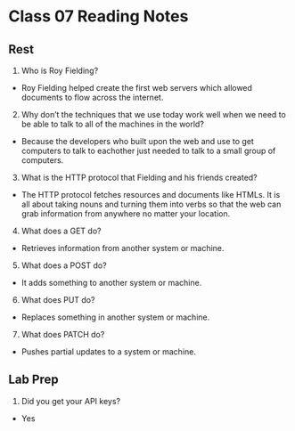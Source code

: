 # Class 07 Reading Notes

## Rest

1. Who is Roy Fielding?

- Roy Fielding helped create the first web servers which allowed documents to flow across the internet.

2. Why don’t the techniques that we use today work well when we need to be able to talk to all of the machines in the world?

- Because the developers who built upon the web and use to get computers to talk to eachother just needed to talk to a small group of computers.

3. What is the HTTP protocol that Fielding and his friends created?

- The HTTP protocol fetches resources and documents like HTMLs. It is all about taking nouns and turning them into verbs so that the web can grab information from anywhere no matter your location.

4. What does a GET do?

- Retrieves information from another system or machine.

5. What does a POST do?

- It adds something to another system or machine.

6. What does PUT do?

- Replaces something in another system or machine.

7. What does PATCH do?

- Pushes partial updates to a system or machine.

## Lab Prep

1. Did you get your API keys?

- Yes
